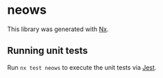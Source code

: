 # neows

This library was generated with [Nx](https://nx.dev).

## Running unit tests

Run `nx test neows` to execute the unit tests via [Jest](https://jestjs.io).
